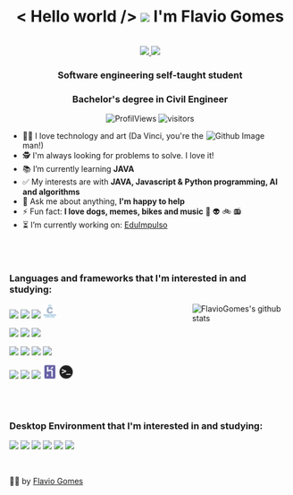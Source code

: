 <h1 align="center">< Hello world /> <img src="https://raw.githubusercontent.com/iampavangandhi/iampavangandhi/master/gifs/Hi.gif" width="30px"> I'm Flavio Gomes</h1>
 <p align="center"><br/>

  <a href="https://www.linkedin.com/in/flaviogomesbr/"  target="_blank">
    <img src="https://img.shields.io/badge/-LinkedIn-blue?style=flat&logo=Linkedin&logoColor=white">
  </a>

  <a href="mailto:flaviogonasc@gmail.com" target="_blank">
    <img src="https://img.shields.io/badge/-Gmail-c14438?style=flat&logo=Gmail&logoColor=white">
  </a>

</p>

<h3 align="center">Software engineering self-taught student</h3>
<h3 align="center">Bachelor's degree in Civil Engineer</h3>

<p align="center">
  <img alt="ProfilViews" src="https://views.whatilearened.today/views/github/flaviogomesbr/flaviogomesbr.svg" />
  <img alt="visitors" src="https://visitor-badge.glitch.me/badge?page_id=flaviogomesbr.flaviogomesbr" />
</p>

<img width="30%" align="right" alt="Github Image" src="https://media.giphy.com/media/fwbZnTftCXVocKzfxR/giphy.gif"/>

- 🤖🎨 I love technology and art (Da Vinci, you're the man!)
- 🕵️‍ I'm always looking for problems to solve. I love it!
- 📚 I’m currently learning **JAVA**
- ✅ My interests are with **JAVA, Javascript & Python programming, AI and algorithms**
- 💬 Ask me about anything, **I'm happy to help**
- ⚡ Fun fact: **I love dogs, memes, bikes and music** 🐶 👽 🚲 📻 
- ⏳ I’m currently working on: <a href="https://eduimpulso.herokuapp.com" target="_blank">EduImpulso </a>

<br/>
<br/>

<h3>Languages and frameworks that I'm interested in and studying:</h3> 

<p>

  <a href="https://github.com/flaviogomesbr/github-readme-stats">
  <img width="35%" align="right" alt="FlavioGomes's github stats" src="https://github-readme-stats.vercel.app/api/top-langs/?username=flaviogomesbr&count_private=true&theme=dracula">
  </a>

  
  <code><img width="10%" src="https://www.vectorlogo.zone/logos/java/java-ar21.svg"></code>
  <code><img width="10%" src="https://www.vectorlogo.zone/logos/javascript/javascript-ar21.svg"></code>
  <code><img width="5%" src="https://www.vectorlogo.zone/logos/python/python-icon.svg"></code>
  <code><img width="5%" src="https://raw.githubusercontent.com/github/explore/80688e429a7d4ef2fca1e82350fe8e3517d3494d/topics/c/c.png"></code>
  <br />

  <code><img width="10%" src="https://www.vectorlogo.zone/logos/php/php-horizontal.svg"></code>
  <code><img width="10%" src="https://www.vectorlogo.zone/logos/mysql/mysql-ar21.svg"></code>
  <code><img width="5%" src="https://www.vectorlogo.zone/logos/nodejs/nodejs-icon.svg"></code>
  <br />

  <code><img width="10%" src="https://www.vectorlogo.zone/logos/reactjs/reactjs-ar21.svg"></code>
  <code><img width="5%" src="https://www.vectorlogo.zone/logos/w3_html5/w3_html5-icon.svg"></code>
  <code><img width="10%" src="https://www.vectorlogo.zone/logos/netlifyapp_watercss/netlifyapp_watercss-ar21.svg"></code>
  <code><img width="10%" src="https://www.vectorlogo.zone/logos/getbootstrap/getbootstrap-ar21.svg"></code>
  <br />

  <code><img width="5%" src="https://www.vectorlogo.zone/logos/git-scm/git-scm-icon.svg"></code>
  <code><img width="5%" src="https://www.vectorlogo.zone/logos/github/github-icon.svg"></code>
  <code><img width="5%" src="https://images.ctfassets.net/lpjm8d10rkpy/6GIrtBy1QABNIFNcnyKxo1/8e651d482fe0e350280991535b171582/aws.svg"></code>
  <code><img width="5%" src="https://raw.githubusercontent.com/devicons/devicon/master/icons/heroku/heroku-plain.svg"></code>
  <code><img width="5%" src="https://raw.githubusercontent.com/github/explore/80688e429a7d4ef2fca1e82350fe8e3517d3494d/topics/terminal/terminal.png"></code>
  
  
  
  <br />
  <br />
</p>

<h3>Desktop Environment that I'm interested in and studying:</h3>
<p align="left">
  <code><img width="10%" src="https://www.vectorlogo.zone/logos/visualstudio_code/visualstudio_code-ar21.svg"></code>
  <code><img width="10%" src="https://www.vectorlogo.zone/logos/ubuntu/ubuntu-ar21.svg"></code>
  <code><img width="10%" src="https://www.vectorlogo.zone/logos/linux/linux-ar21.svg"></code>
  <code><img width="10%" src="https://www.vectorlogo.zone/logos/microsoft/microsoft-ar21.svg"></code>
  <code><img width="10%" src="https://www.vectorlogo.zone/logos/discordapp/discordapp-ar21.svg"></code>
  <code><img width="5%" src="https://www.vectorlogo.zone/logos/slack/slack-icon.svg"></code>
</p>

<br/>

<p align="center">

👨‍🚀 by [Flavio Gomes](https://github.com/flaviogomesbr)

</p>
